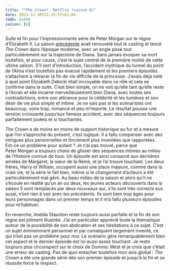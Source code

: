 ```yaml
---
title: "*The Crown*, Netflix (saison 6)"
date: 2023-12-30T22:29:57+01:00
tmdb: 65494 
saison: [6]
---
```


Suite et fin pour l’impressionnante série de Peter Morgan sur le règne d’Elizabeth II. La saison [précédente](https://nicolasfurno.fr/serie/crown-netflix-saison-5/) avait renouvelé tout le casting et lancé *The Crown* dans l’époque moderne, avec un angle posé tout particulièrement sur la trajectoire de Diana. Sans jamais évoquer sa mort toutefois, et pour cause, c’est le sujet central de la première moitié de cette ultime saison. S’il sert d’introduction, l’accident mythique du tunnel du point de l’Alma n’est toutefois pas évacué rapidement et les premiers épisodes s’attachent à retracer la fin de vie difficile de la princesse. J’avais déjà noté à quel point Elizabeth Debicki était incroyable dans ce rôle et cela se confirme dans la suite. C’est bien simple, on ne voit qu’elle tant qu’elle reste à l’écran et elle incarne merveilleusement bien Diana, avec toutes ses contradictions, entre son attirance pour la célébrité et les lumières et son désir de vie plus simple et intime. Je ne sais pas si les scénaristes ont beaucoup, voire trop, romancé et peu m’importe. Le résultat pousse une tension croissante jusqu’aux fameux accident, avec des séquences toujours parfaitement jouées et si touchantes. 

*The Crown* a de moins en moins de support historique au fur et à mesure que l’on s’approche du présent, c’est logique. Il a fallu compenser avec des intrigues plus personnelles et forcément plus inventées que rapportées. Est-ce un problème pour autant ? Je n’ai pas trouvé, parce que Peter Morgan a toujours choisi de glisser des séquences intimes au milieu de l’Histoire connue de tous. Un épisode est ainsi consacré aux dernières années de Margaret, la sœur de la Reine, et je l’ai trouvé touchant. Les deux frères, Harry et William, occupent aussi une place majeure, comme dans la vraie vie, et la série le fait bien, même si le changement d’acteurs a été particulièrement mal géré. Au beau milieu de la saison et alors qu’il ne s’écoule en réalité qu’un an ou deux, les jeunes acteurs découverts dans la saison 5 sont remplacés par deux nouveaux qui, s’ils sont très corrects eux aussi, n’ont rien à voir avec les précédents. Ils sont bien trop âgés pour leurs personnages dans un premier temps et il m’a fallu plusieurs épisodes pour m’habituer. 

En revanche, Imelda Staunton reste toujours aussi parfaite et la fin de son règne est joliment illustrée. J’ai en particulier apprécié toute la thématique autour de la possibilité de son abdication et ses hésitations à ce sujet. C’est un sujet éminemment personnel et par conséquent largement inventé, ce qui n’est pas un problème pour moi. Le scénario gère remarquablement bien cet aspect et le dernier épisode est lui aussi assez touchant. Je reste toujours plus circonspect sur le choix de Dominic West et je crois que c’était une erreur de casting. Pas de quoi entacher toutefois mon avis global : *The Crown* a été une grande série dès son premier épisode et jusqu’à la fin et sa réussite force le respect. 
